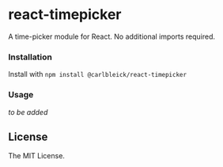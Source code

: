 # react-timepicker

A time-picker module for React. 
No additional imports required.

### Installation

Install with  `npm install @carlbleick/react-timepicker`

### Usage

_to be added_


## License

The MIT License.
